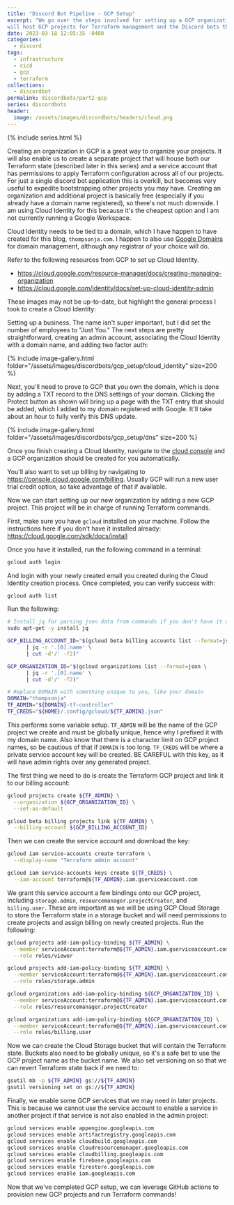 ```yaml
---
title: "Discord Bot Pipeline - GCP Setup"
excerpt: "We go over the steps involved for setting up a GCP organization that
will host GCP projects for Terraform management and the Discord bots themselves."
date: 2023-03-18 12:05:35 -0400
categories:
  - discord
tags:
  - infrastructure
  - cicd
  - gcp
  - terraform
collections:
  - discordbot
permalink: discordbots/part2-gcp
series: discordbots
header:
  image: /assets/images/discordbots/headers/cloud.png
---
```


{% include series.html %}

Creating an organization in GCP is a great way to organize your projects. It
will also enable us to create a separate project that will house both our
Terraform state (described later in this series) and a service account that has
permissions to apply Terraform configuration across all of our projects. For
just a single discord bot application this is overkill, but becomes very useful
to expedite bootstrapping other projects you may have. Creating an organization
and additional project is basically free (especially if you already have a
domain name registered), so there's not much downside. I am using Cloud Identity
for this because it's the cheapest option and I am not currently running a
Google Workspace.

Cloud Identity needs to be tied to a domain, which I have happen to have created
for this blog, `thompsonja.com`. I happen to also use [Google Domains](https://domains.google.com/)
for domain management, although any registrar of your choice will do.

Refer to the following resources from GCP to set up Cloud Identity.

- https://cloud.google.com/resource-manager/docs/creating-managing-organization
- https://cloud.google.com/identity/docs/set-up-cloud-identity-admin

These images may not be up-to-date, but highlight the general process I took to
create a Cloud Identity:

Setting up a business. The name isn't super important, but I did set the number
of employees to "Just You." The next steps are pretty straightforward, creating
an admin account, associating the Cloud Identity with a domain name, and adding
two factor auth:

{% include image-gallery.html folder="/assets/images/discordbots/gcp_setup/cloud_identity" size=200 %}

Next, you'll need to prove to GCP that you own the domain, which is done by
adding a TXT record to the DNS settings of your domain. Clicking the Protect
button as shown will bring up a page with the TXT entry that should be added,
which I added to my domain registered with Google. It'll take about an hour to
fully verify this DNS update.

{% include image-gallery.html folder="/assets/images/discordbots/gcp_setup/dns" size=200 %}

Once you finish creating a Cloud Identity, navigate to the [cloud console](https://console.cloud.google.com)
and a GCP organization should be created for you automatically.

You'll also want to set up billing by navigating to
https://console.cloud.google.com/billing. Usually GCP will run a new user trial
credit option, so take advantage of that if available.

Now we can start setting up our new organization by adding a new GCP project.
This project will be in charge of running Terraform commands.

First, make sure you have `gcloud` installed on your machine. Follow the
instructions here if you don't have it installed already:
https://cloud.google.com/sdk/docs/install

Once you have it installed, run the following command in a terminal:

```bash
gcloud auth login
```

And login with your newly created email you created during the Cloud Identity
creation process. Once completed, you can verify success with:

```bash
gcloud auth list
```

Run the following:

```bash
# Install jq for parsing json data from commands if you don't have it already
sudo apt-get -y install jq

GCP_BILLING_ACCOUNT_ID="$(gcloud beta billing accounts list --format=json \
      | jq -r '.[0].name' \
      | cut -d'/' -f2)"

GCP_ORGANIZATION_ID="$(gcloud organizations list --format=json \
      | jq -r '.[0].name' \
      | cut -d'/' -f2)"

# Replace DOMAIN with something unique to you, like your domain
DOMAIN="thompsonja"
TF_ADMIN="${DOMAIN}-tf-controller"
TF_CREDS="${HOME}/.config/gcloud/${TF_ADMIN}.json"
```

This performs some variable setup. `TF_ADMIN` will be the name of the GCP
project we create and must be globally unique, hence why I prefixed it with my
domain name. Also know that there is a character limit on GCP project names, so
be cautious of that if `DOMAIN` is too long. `TF_CREDS` will be where a private
service account key will be created. BE CAREFUL with this key, as it will have
admin rights over any generated project.

The first thing we need to do is create the Terraform GCP project and link it to
our billing account:

```bash
gcloud projects create ${TF_ADMIN} \
  --organization ${GCP_ORGANIZATION_ID} \
  --set-as-default

gcloud beta billing projects link ${TF_ADMIN} \
  --billing-account ${GCP_BILLING_ACCOUNT_ID}
```

Then we can create the service account and download the key:

```bash
gcloud iam service-accounts create terraform \
  --display-name "Terraform admin account"

gcloud iam service-accounts keys create ${TF_CREDS} \
  --iam-account terraform@${TF_ADMIN}.iam.gserviceaccount.com
```

We grant this service account a few bindings onto our GCP project, including
`storage.admin`, `resourcemanager.projectCreator`, and `billing.user`. These are
important as we will be using GCP Cloud Storage to store the Terraform state in
a storage bucket and will need permissions to create projects and assign billing
on newly created projects. Run the following:

```bash
gcloud projects add-iam-policy-binding ${TF_ADMIN} \
  --member serviceAccount:terraform@${TF_ADMIN}.iam.gserviceaccount.com \
  --role roles/viewer

gcloud projects add-iam-policy-binding ${TF_ADMIN} \
  --member serviceAccount:terraform@${TF_ADMIN}.iam.gserviceaccount.com \
  --role roles/storage.admin

gcloud organizations add-iam-policy-binding ${GCP_ORGANIZATION_ID} \
  --member serviceAccount:terraform@${TF_ADMIN}.iam.gserviceaccount.com \
  --role roles/resourcemanager.projectCreator

gcloud organizations add-iam-policy-binding ${GCP_ORGANIZATION_ID} \
  --member serviceAccount:terraform@${TF_ADMIN}.iam.gserviceaccount.com \
  --role roles/billing.user
```

Now we can create the Cloud Storage bucket that will contain the Terraform
state. Buckets also need to be globally unique, so it's a safe bet to use the
GCP project name as the bucket name. We also set versioning on so that we can
revert Terraform state back if we need to:

```bash
gsutil mb -p ${TF_ADMIN} gs://${TF_ADMIN}
gsutil versioning set on gs://${TF_ADMIN}
```

Finally, we enable some GCP services that we may need in later projects. This
is because we cannot use the service account to enable a service in another
project if that service is not also enabled in the admin project:

```bash
gcloud services enable appengine.googleapis.com
gcloud services enable artifactregistry.googleapis.com
gcloud services enable cloudbuild.googleapis.com
gcloud services enable cloudresourcemanager.googleapis.com
gcloud services enable cloudbilling.googleapis.com
gcloud services enable firebase.googleapis.com
gcloud services enable firestore.googleapis.com
gcloud services enable iam.googleapis.com
```

Now that we've completed GCP setup, we can leverage GitHub actions to provision
new GCP projects and run Terraform commands!
